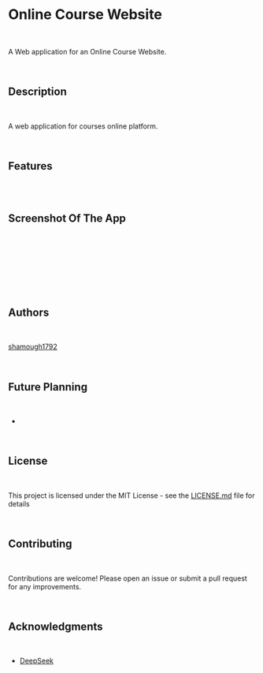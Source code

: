 # Online Course Website

<br>

A Web application for an Online Course Website.

<br>

## Description

<br>

A web application for courses online platform.

<br>

## Features

<br>


<br>

## Screenshot Of The App

<br>



<br>



<br>



<br>



<br>



<br>



<br>

## Authors

<br>

[shamough1792](https://github.com/shamough1792)

<br>

## Future Planning

<br>

* 

<br>

## License

<br>

This project is licensed under the MIT License - see the [LICENSE.md](LICENSE) file for details

<br>

## Contributing

<br>

Contributions are welcome! Please open an issue or submit a pull request for any improvements.

<br>

## Acknowledgments

<br>

* [DeepSeek](https://www.deepseek.com/)

<br>
